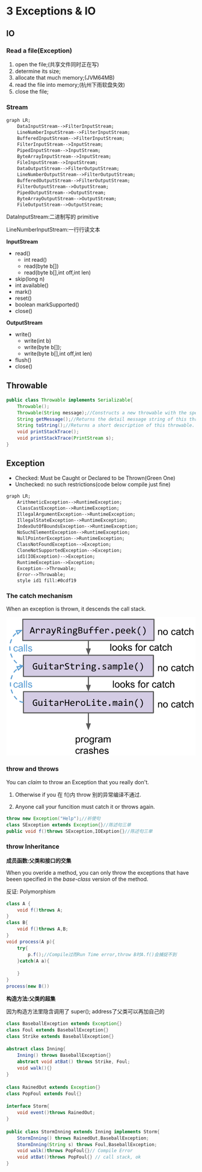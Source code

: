 # 3 Exceptions & IO
## IO
### Read a file(Exception)

1. open the file;(共享文件同时正在写)
2. determine its size;
3. allocate that much memory;(JVM64MB)
4. read the file into memory;(杭州下雨软盘失效)
5. close the file;

### Stream

```mermaid
graph LR;
	DataInputStream-->FilterInputStream;
	LineNumberInputStream-->FilterInputStream;
	BufferedInputStream-->FilterInputStream;
	FilterInputStream-->InputStream;
	PipedInputStream-->InputStream;
	ByteArrayInputStream-->InputStream;
	FileInputStream-->InputStream;
	DataOutputStream-->FilterOutputStream;
	LineNumberOutputStream-->FilterOutputStream;
	BufferedOutputStream-->FilterOutputStream;
	FilterOutputStream-->OutputStream;
	PipedOutputStream-->OutputStream;
	ByteArrayOutputStream-->OutputStream;
	FileOutputStream-->OutputStream;
```

DataInputStream:二进制写的 primitive

LineNumberInputStream:一行行读文本

**InputStream**

- read()
  - int read()
  - read(byte b[])
  - read(byte b[],int off,int len)
- skip(long n)
- int available()
- mark()
- reset()
- boolean markSupported()
- close()

**OutputStream**

- write()
  - write(int b)
  - write(byte b[]);
  - write(byte b[],int off,int len)
- flush()
- close()

## Throwable

```java
public class Throwable implements Serializable{
	Throwable();
	Throwable(String message);//Constructs a new throwable with the specified detail message.
	String getMessage();//Returns the detail message string of this throwable
	String toString();//Returns a short description of this throwable.
	void printStackTrace();
	void printStackTrace(PrintStream s);
}
```

## Exception

- Checked: Must be Caught or Declared to be Thrown(Green One)
- Unchecked: no such restrictions(code below compile just fine)

```mermaid
graph LR;
	ArithmeticException-->RuntimeException;
	ClassCastException-->RuntimeException;
	IllegalArgumentException-->RuntimeException;
	IllegalStateException-->RuntimeException;
	IndexOutOfBoundsException-->RuntimeException;
	NoSuchElementException-->RuntimeException;
	NullPointerException-->RuntimeException;
	ClassNotFoundException-->Exception;
	CloneNotSupportedException-->Exception;
	id1(IOException)-->Exception;
    RuntimeException-->Exception;
    Exception-->Throwable;
    Error-->Throwable;
	style id1 fill:#0cdf19
```

### The catch mechanism

When an exception is thrown, it descends the call stack.

![20221030173316](https://raw.githubusercontent.com/zxc2012/image/main/20221030173316.png)

### throw and throws

You can _claim_ to throw an Exception that you really don't.

1. Otherwise if you 在 f()内 throw 别的异常编译不通过.

2. Anyone call your funcition must catch it or throws again.

```java
throw new Exception("Help");//祈使句
class SException extends Exception{}//陈述句三单
public void f()throws SException,IOExption{}//陈述句三单
```

### throw Inheritance

**成员函数:父类和接口的交集**

When you overide a method, you can only throw the exceptions that have beeen specified in the *base-class* version of the method.

反证: Polymorphism

```java
class A {
	void f()throws A;
}
class B{
	void f()throws A,B;
}
void process(A p){
	try{
		p.f();//Compile过而Run Time error,throw B时A.f()会捕捉不到
	}catch(A a){

	}
}
process(new B())
```

**构造方法:父类的超集**

因为构造方法里隐含调用了 super(); address了父类可以再加自己的

```java
class BaseballException extends Exception{}
class Foul extends BaseballException{}
class Strike extends BaseballException{}

abstract class Inning{
	Inning() throws BaseballException{}
	abstract void atBat() throws Strike, Foul;
	void walk(){} 
}

class RainedOut extends Exception{}
class PopFoul extends Foul{}

interface Storm{
	void event()throws RainedOut;
}

public class StormInning extends Inning implements Storm{
	StormInning() throws RainedOut,BaseballException;
	StormInning(String s) throws Foul,BaseballException;
	void walk()throws PopFoul{}// Compile Error
	void atBat()throws PopFoul{} // call stack, ok
}
```
